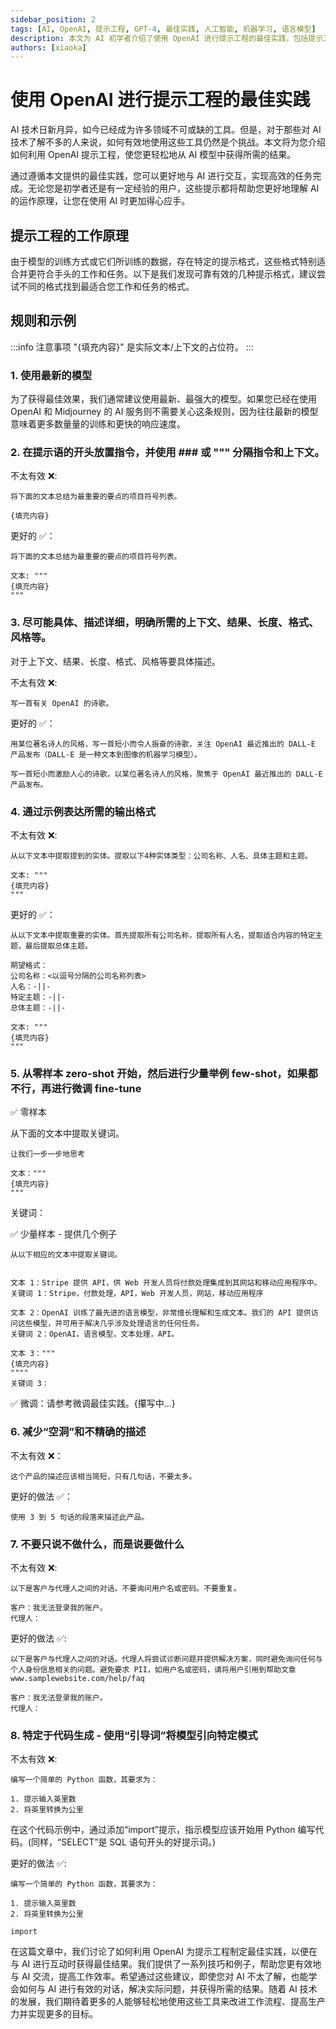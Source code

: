 ```yaml
---
sidebar_position: 2
tags: [AI, OpenAI, 提示工程, GPT-4, 最佳实践, 人工智能, 机器学习, 语言模型]
description: 本文为 AI 初学者介绍了使用 OpenAI 进行提示工程的最佳实践，包括提示工程的工作原理、规则和示例。文章帮助您更好地理解如何利用 OpenAI 的强大功能，提高您与 AI 的协作效果。
authors: [xiaoka]
---
```


# 使用 OpenAI 进行提示工程的最佳实践

AI 技术日新月异，如今已经成为许多领域不可或缺的工具。但是，对于那些对 AI 技术了解不多的人来说，如何有效地使用这些工具仍然是个挑战。本文将为您介绍如何利用 OpenAI 提示工程，使您更轻松地从 AI 模型中获得所需的结果。

通过遵循本文提供的最佳实践，您可以更好地与 AI 进行交互，实现高效的任务完成。无论您是初学者还是有一定经验的用户，这些提示都将帮助您更好地理解 AI 的运作原理，让您在使用 AI 时更加得心应手。

<!--truncate-->

## 提示工程的工作原理

由于模型的训练方式或它们所训练的数据，存在特定的提示格式，这些格式特别适合并更符合手头的工作和任务。以下是我们发现可靠有效的几种提示格式，建议尝试不同的格式找到最适合您工作和任务的格式。

## 规则和示例

:::info 注意事项
"{填充内容}" 是实际文本/上下文的占位符。
:::

### 1. 使用最新的模型

为了获得最佳效果，我们通常建议使用最新、最强大的模型。如果您已经在使用 OpenAI 和 Midjourney 的 AI 服务则不需要关心这条规则，因为往往最新的模型意味着更多数量量的训练和更快的响应速度。

### 2. 在提示语的开头放置指令，并使用 ### 或 """ 分隔指令和上下文。

不太有效 ❌:

```
将下面的文本总结为最重要的要点的项目符号列表。

{填充内容}
```

更好的 ✅：

```
将下面的文本总结为最重要的要点的项目符号列表。

文本: """
{填充内容}
"""
```

### 3. 尽可能具体、描述详细，明确所需的上下文、结果、长度、格式、风格等。

对于上下文、结果、长度、格式、风格等要具体描述。

不太有效 ❌:

```
写一首有关 OpenAI 的诗歌。
```

更好的 ✅：

```
用某位著名诗人的风格，写一首短小而令人振奋的诗歌，关注 OpenAI 最近推出的 DALL-E 产品发布（DALL-E 是一种文本到图像的机器学习模型）。

写一首短小而激励人心的诗歌，以某位著名诗人的风格，聚焦于 OpenAI 最近推出的 DALL-E 产品发布。
```

### 4. 通过示例表达所需的输出格式

不太有效 ❌:

```
从以下文本中提取提到的实体。提取以下4种实体类型：公司名称、人名、具体主题和主题。

文本: """
{填充内容}
"""
```

更好的 ✅：

```
从以下文本中提取重要的实体。首先提取所有公司名称，提取所有人名，提取适合内容的特定主题，最后提取总体主题。

期望格式：
公司名称：<以逗号分隔的公司名称列表>
人名：-||-
特定主题：-||-
总体主题：-||-

文本: """
{填充内容}
"""
```

### 5. 从零样本 zero-shot 开始，然后进行少量举例 few-shot，如果都不行，再进行微调 fine-tune

✅ 零样本

从下面的文本中提取关键词。

```
让我们一步一步地思考

文本："""
{填充内容}
"""
```

关键词：

✅ 少量样本 - 提供几个例子

```
从以下相应的文本中提取关键词。


文本 1：Stripe 提供 API，供 Web 开发人员将付款处理集成到其网站和移动应用程序中。
关键词 1：Stripe，付款处理，API，Web 开发人员，网站，移动应用程序

文本 2：OpenAI 训练了最先进的语言模型，非常擅长理解和生成文本。我们的 API 提供访问这些模型，并可用于解决几乎涉及处理语言的任何任务。
关键词 2：OpenAI，语言模型，文本处理，API。

文本 3："""
{填充内容}
""""
关键词 3：
```

✅ 微调：请参考微调最佳实践。{攥写中...} <!-- source: https://docs.google.com/document/d/1h-GTjNDDKPKU_Rsd0t1lXCAnHltaXTAzQ8K2HRhQf9U/edit# -->

### 6. 减少“空洞”和不精确的描述

不太有效 ❌：

```
这个产品的描述应该相当简短，只有几句话，不要太多。
```

更好的做法 ✅：

```
使用 3 到 5 句话的段落来描述此产品。
```

### 7. 不要只说不做什么，而是说要做什么

不太有效 ❌:

```
以下是客户与代理人之间的对话。不要询问用户名或密码。不要重复。

客户：我无法登录我的账户。
代理人：
```

更好的做法 ✅:

```
以下是客户与代理人之间的对话。代理人将尝试诊断问题并提供解决方案，同时避免询问任何与个人身份信息相关的问题。避免要求 PII，如用户名或密码，请将用户引用到帮助文章www.samplewebsite.com/help/faq

客户：我无法登录我的账户。
代理人：
```

### 8. 特定于代码生成 - 使用“引导词”将模型引向特定模式

不太有效 ❌:

```
编写一个简单的 Python 函数，其要求为：

1. 提示输入英里数
2. 将英里转换为公里
```

在这个代码示例中，通过添加“import”提示，指示模型应该开始用 Python 编写代码。(同样，“SELECT”是 SQL 语句开头的好提示词。)

更好的做法 ✅:

```
编写一个简单的 Python 函数，其要求为：

1. 提示输入英里数
2. 将英里转换为公里

import
```

在这篇文章中，我们讨论了如何利用 OpenAI 为提示工程制定最佳实践，以便在与 AI 进行互动时获得最佳结果。我们提供了一系列技巧和例子，帮助您更有效地与 AI 交流，提高工作效率。希望通过这些建议，即使您对 AI 不太了解，也能学会如何与 AI 进行有效的对话，解决实际问题，并获得所需的结果。随着 AI 技术的发展，我们期待着更多的人能够轻松地使用这些工具来改进工作流程、提高生产力并实现更多的目标。
